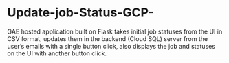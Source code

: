 # Update-job-Status-GCP-
GAE hosted application built on Flask takes initial job statuses from the UI in CSV format, updates them in the backend (Cloud SQL) server from the user’s emails with a single button click, also displays the job and statuses on the UI with another button click.
